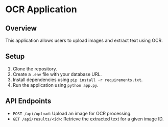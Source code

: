 # OCR Application

## Overview
This application allows users to upload images and extract text using OCR.

## Setup
1. Clone the repository.
2. Create a `.env` file with your database URL.
3. Install dependencies using `pip install -r requirements.txt`.
4. Run the application using `python app.py`.

## API Endpoints
- `POST /api/upload`: Upload an image for OCR processing.
- `GET /api/results/<id>`: Retrieve the extracted text for a given image ID.